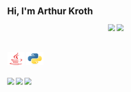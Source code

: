 ## Hi, I'm Arthur Kroth

<div align="center">

  <picture>
    <source 
      srcset="https://github-readme-stats.vercel.app/api?username=Arthur-Kroth&rank_icon=github&show_icons=true&include_all_commits=true&count_private=true&theme=github_dark"
      media="(prefers-color-scheme: dark)" />
    <img 
      src="https://github-readme-stats.vercel.app/api?username=Arthur-Kroth&rank_icon=github&show_icons=true&include_all_commits=true&count_private=true&theme=default" 
      height="180em" />
  </picture>

  <picture>
    <source 
      srcset="https://github-readme-stats.vercel.app/api/top-langs/?username=Arthur-Kroth&layout=compact&langs_count=7&theme=github_dark"
      media="(prefers-color-scheme: dark)" />
    <img 
      src="https://github-readme-stats.vercel.app/api/top-langs/?username=Arthur-Kroth&layout=compact&langs_count=7&theme=default" 
      height="180em" />
  </picture>

</div>

##
<div style="display: inline_block"><br>
  <img align="center" alt="Rafa-Js" height="30" width="40" src="https://raw.githubusercontent.com/devicons/devicon/master/icons/java/java-plain.svg">
  <img align="center" alt="Rafa-Python" height="30" width="40" src="https://raw.githubusercontent.com/devicons/devicon/master/icons/python/python-original.svg">
</div>

##

<div>
  <a href="https://discord.gg/wagxzStdcR" target="_blank"><img src="https://img.shields.io/badge/Discord-7289DA?style=for-the-badge&logo=discord&logoColor=white" target="_blank"></a> 
  <a href = "mailto:akposselt@gmail.com"><img src="https://img.shields.io/badge/-Gmail-%23333?style=for-the-badge&logo=gmail&logoColor=white" target="_blank"></a>
  <a href="https://www.linkedin.com/in/arthur-k-p-669772351" target="_blank"><img src="https://img.shields.io/badge/-LinkedIn-%230077B5?style=for-the-badge&logo=linkedin&logoColor=white" target="_blank"></a> 
</div>
